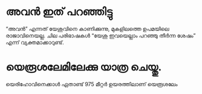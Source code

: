 # അവൻ ഇത് പറഞ്ഞിട്ടു
“അവൻ” എന്നത് യേശുവിനെ കാണിക്കുന്നു, മുകളിലത്തെ ഉപമയിലെ രാജാവിനെയല്ല. ചില പരിഭാഷകൾ “യേശു ഇവയെല്ലാം പറഞ്ഞു തീർന്ന ശേഷം” എന്ന് വ്യക്തമാക്കാറുണ്ട്. 
# യെരൂശലേമിലേക്കു യാത്ര ചെയ്തു.
യെരിഹോവിനെക്കാൾ ഏതാണ്ട് 975 മീറ്റർ ഉയരത്തിലാണ് യെരൂശലേം
